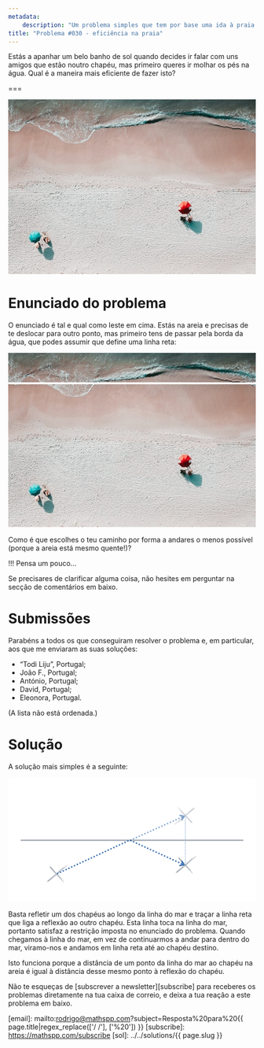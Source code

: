 ```yaml
---
metadata:
    description: "Um problema simples que tem por base uma ida à praia."
title: "Problema #030 - eficiência na praia"
---
```


Estás a apanhar um belo banho de sol quando decides ir falar com uns
amigos que estão noutro chapéu, mas primeiro queres ir molhar
os pés na água.
Qual é a maneira mais eficiente de fazer isto?

===

![](thumbnail.png "Versão editada da fotografia de Alex Perez no Unsplash")


# Enunciado do problema

O enunciado é tal e qual como leste em cima.
Estás na areia e precisas de te deslocar para outro ponto, mas primeiro
tens de passar pela borda da água, que podes assumir que define uma linha
reta:

![](_straight_shoreline.png "Borda da água representada por uma linha reta")

Como é que escolhes o teu caminho por forma a andares o menos possível
(porque a areia está mesmo quente!)?

!!! Pensa um pouco...

Se precisares de clarificar alguma coisa, não hesites em perguntar na secção de comentários em baixo.


# Submissões

Parabéns a todos os que conseguiram resolver o problema e,
em particular, aos que me enviaram as suas soluções:

 - “Todi Liju”, Portugal;
 - João F., Portugal;
 - António, Portugal;
 - David, Portugal;
 - Eleonora, Portugal.

(A lista não está ordenada.)


# Solução

A solução mais simples é a seguinte:

![](_solution.png "Traça a linha que liga um chapéu à reflexão do outro ao longo da linha do mar.")


Basta refletir um dos chapéus ao longo da linha do mar e traçar a linha reta que liga
a reflexão ao outro chapéu.
Esta linha toca na linha do mar, portanto satisfaz a restrição imposta no enunciado
do problema.
Quando chegamos à linha do mar, em vez de continuarmos a andar para dentro do mar,
viramo-nos e andamos em linha reta até ao chapéu destino.

Isto funciona porque a distância de um ponto da linha do mar ao chapéu na areia é
igual à distância desse mesmo ponto à reflexão do chapéu.


Não te esqueças de [subscrever a newsletter][subscribe] para receberes os problemas diretamente na tua caixa de correio,
e deixa a tua reação a este problema em baixo.

[email]: mailto:rodrigo@mathspp.com?subject=Resposta%20para%20{{ page.title|regex_replace(['/ /'], ['%20']) }}
[subscribe]: https://mathspp.com/subscribe
[sol]: ../../solutions/{{ page.slug }}
